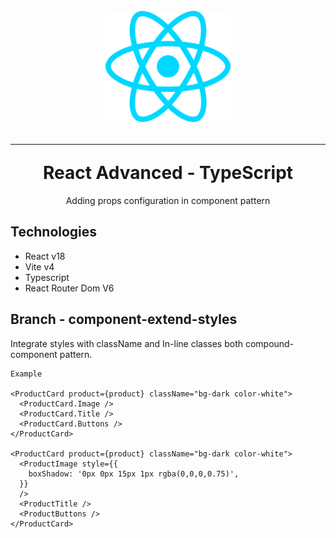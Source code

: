 <div align="center">
  <h1 >
    <br>
       <img src="/src/assets/react.svg" alt="React Logo" width="200" />
    <hr/>
    React Advanced - TypeScript
  </h1>
  <p>Adding props configuration in component pattern</p>
</div>

## Technologies

- React v18
- Vite v4
- Typescript
- React Router Dom V6

## Branch - component-extend-styles

Integrate styles with className and In-line classes both compound-component pattern.

```
Example

<ProductCard product={product} className="bg-dark color-white">
  <ProductCard.Image />
  <ProductCard.Title />
  <ProductCard.Buttons />
</ProductCard>

<ProductCard product={product} className="bg-dark color-white">
  <ProductImage style={{
    boxShadow: '0px 0px 15px 1px rgba(0,0,0,0.75)',
  }}
  />
  <ProductTitle />
  <ProductButtons />
</ProductCard>

```
